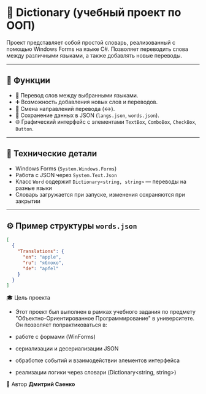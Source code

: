 # 📘 Dictionary (учебный проект по ООП)

Проект представляет собой простой словарь, реализованный с помощью Windows Forms на языке C#. Позволяет переводить слова между различными языками, а также добавлять новые переводы.

---

## 🔧 Функции

- 📖 Перевод слов между выбранными языками.
- ➕ Возможность добавления новых слов и переводов.
- 🔁 Смена направлений перевода (↔).
- 💾 Сохранение данных в JSON (`langs.json`, `words.json`).
- 🌐 Графический интерфейс с элементами `TextBox`, `ComboBox`, `CheckBox`, `Button`.

---

## 🧱 Технические детали

- Windows Forms (`System.Windows.Forms`)
- Работа с JSON через `System.Text.Json`
- Класс `Word` содержит `Dictionary<string, string>` — переводы на разные языки
- Словарь загружается при запуске, изменения сохраняются при закрытии

---


## ⚙ Пример структуры `words.json`

```json
[
  {
    "Translations": {
      "en": "apple",
      "ru": "яблоко",
      "de": "apfel"
    }
  }
]
```

🎓 Цель проекта
* Этот проект был выполнен в рамках учебного задания по предмету "Объектно-Ориентированное Программирование" в университете. Он позволяет попрактиковаться в:

* работе с формами (WinForms)

* сериализации и десериализации JSON

* обработке событий и взаимодействии элементов интерфейса

* реализации логики через словари (Dictionary<string, string>)

👤 Автор
**Дмитрий Саенко**
